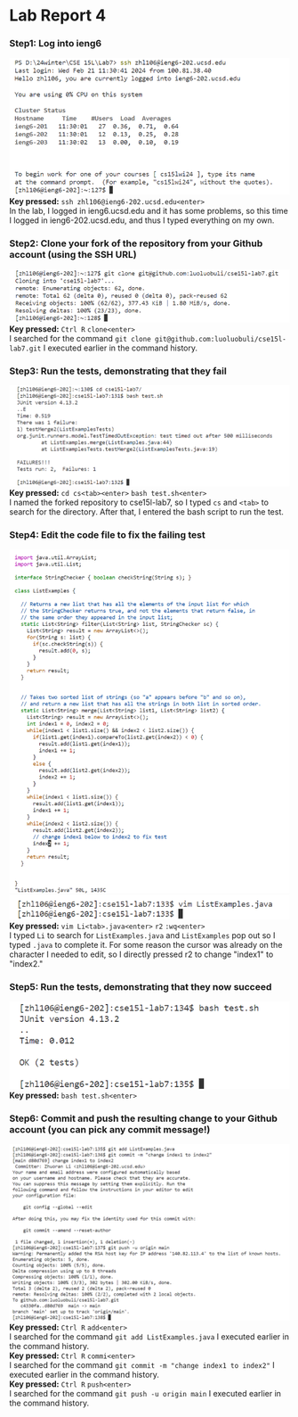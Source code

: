 # Lab Report 4
### Step1: Log into ieng6
![Image](screenshot1.png)  
**Key pressed:** `ssh zhl106@ieng6-202.ucsd.edu<enter>`  
In the lab, I logged in ieng6.ucsd.edu and it has some problems, so this time I logged in ieng6-202.ucsd.edu, and thus I typed everything on my own.
### Step2: Clone your fork of the repository from your Github account (using the SSH URL)
![Image](screenshot2.png)  
**Key pressed:** `Ctrl R` `clone<enter>`  
I searched for the command `git clone git@github.com:luoluobuli/cse15l-lab7.git` I executed earlier in the command history.
### Step3: Run the tests, demonstrating that they fail
![Image](screenshot3.png)  
**Key pressed:** `cd cs<tab><enter>` `bash test.sh<enter>`  
I named the forked repository to cse15l-lab7, so I typed `cs` and `<tab>` to search for the directory. After that, I entered the bash script to run the test.
### Step4: Edit the code file to fix the failing test
![Image](screenshot4-1.png)  
![Image](screenshot4-2.png)  
**Key pressed:** `vim Li<tab>.java<enter>` `r2` `:wq<enter>`  
I typed `Li` to search for `ListExamples.java` and `ListExamples` pop out so I typed `.java` to complete it. For some reason the cursor was already on the character I needed to edit, so I directly pressed r2 to change "index1" to "index2."
### Step5: Run the tests, demonstrating that they now succeed
![Image](screenshot5.png)  
**Key pressed:** `bash test.sh<enter>`  
### Step6: Commit and push the resulting change to your Github account (you can pick any commit message!)
![Image](screenshot6.png)  
**Key pressed:** `Ctrl R` `add<enter>`  
I searched for the command `git add ListExamples.java` I executed earlier in the command history.  
**Key pressed:** `Ctrl R` `commi<enter>`  
I searched for the command `git commit -m "change index1 to index2"` I executed earlier in the command history.  
**Key pressed:** `Ctrl R` `push<enter>`  
I searched for the command `git push -u origin main` I executed earlier in the command history.
